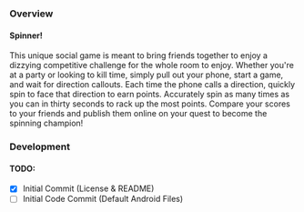 ### Overview
#### Spinner!
This unique social game is meant to bring friends together to enjoy a dizzying competitive challenge for the whole room to enjoy. Whether you're at a party or looking to kill time, simply pull out your phone, start a game, and wait for direction callouts. Each time the phone calls a direction, quickly spin to face that direction to earn points. Accurately spin as many times as you can in thirty seconds to rack up the most points. Compare your scores to your friends and publish them online on your quest to become the spinning champion!

### Development
#### TODO:
- [X] Initial Commit (License & README)
- [ ] Initial Code Commit (Default Android Files)
